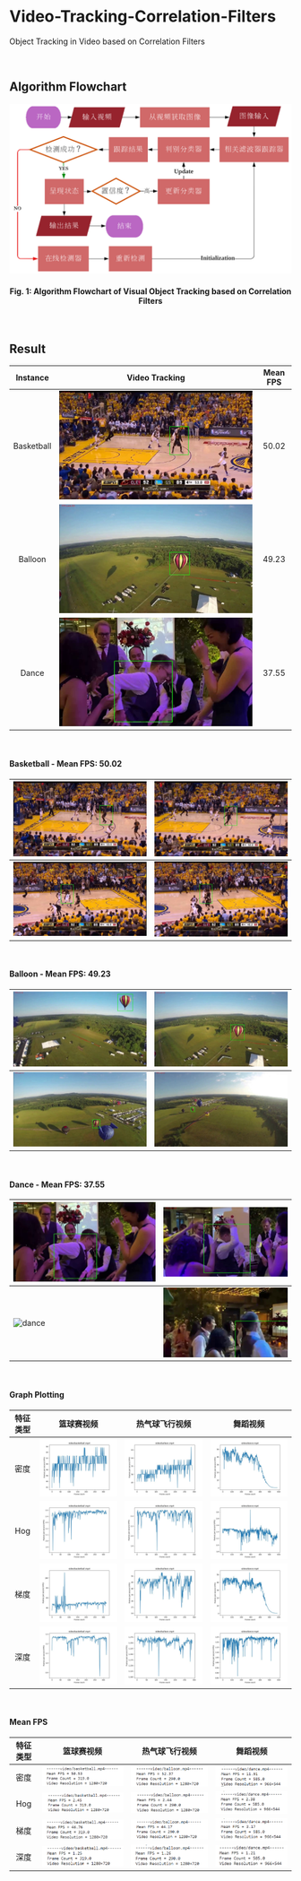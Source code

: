 # Video-Tracking-Correlation-Filters
 Object Tracking in Video based on Correlation Filters

<br>

## Algorithm Flowchart

<p align="center"><img src="README/flowchart.png" alt="Algorithm Flowchart"></p>

<h4 align="center">Fig. 1: Algorithm Flowchart of Visual Object Tracking based on Correlation Filters</h4>



<br>

## Result

|  Instance  |            Video Tracking            | Mean FPS |
| :--------: | :----------------------------------: | :------: |
| Basketball | ![basketball](README/basketball.png) |  50.02   |
|  Balloon   |    ![balloon](README/balloon.png)    |  49.23   |
|   Dance    |      ![dance](README/dance.png)      |  37.55   |

<br>

####   Basketball - Mean FPS: 50.02

| ![b](README/basketball1.png) | ![b](README/basketball2.png) |
| ---------------------------- | ---------------------------- |
| ![b](README/basketball3.png) | ![b](README/basketball4.png) |

<br>

####   Balloon - Mean FPS: 49.23

| ![balloon](README/balloon1.png) | ![balloon](README/balloon.png)  |
| ------------------------------- | ------------------------------- |
| ![balloon](README/balloon2.png) | ![balloon](README/balloon3.png) |

<br>

####   Dance - Mean FPS: 37.55

| ![dance](README/dance.png)  | ![dance](README/dance1.png)  |
| --------------------------- | ---------------------------- |
| ![dance](README/dance2.png) | ![dance](README/dance3.png)  |

<br>

####   Graph Plotting  

| 特征类型 | 篮球赛视频                                | 热气球飞行视频                          | 舞蹈视频                             |
| :--------: | :-----------------------------------------: | :---------------------------------------: | :-----------------------------------: |
| 密度     | ![b](figure/basketball_intensity_fps.jpg) | ![ba](figure/balloon_intensity_fps.jpg) | ![d](figure/dance_intensity_fps.jpg) |
| Hog      | ![b](figure/basketball_hog_fps.jpg)       | ![b](figure/balloon_hog_fps.jpg)        | ![d](figure/dance_hog_fps.jpg)       |
| 梯度     | ![b](figure/basketball_gradient_fps.jpg)  | ![b](figure/balloon_gradient_fps.jpg) | ![d](figure/dance_gradient_fps.jpg)  |
| 深度 | ![b](figure/basketball_deep_fps.jpg) | ![b](figure/balloon_deep_fps.jpg) | ![d](figure/dance_deep_fps.jpg) |

<br>

####    Mean FPS

| 特征类型   | 篮球赛视频                                                   | 热气球飞行视频                                               | 舞蹈视频                                                     |
| :---------: | :------------------------------------------------------------: | :------------------------------------------------------------: | :------------------------------------------------------------: |
| 密度 | ![image-20221102194105851](README/image-20221102194105851.png) | ![image-20221102194114640](README/image-20221102194114640.png) | ![image-20221102194118275](README/image-20221102194118275.png) |
| Hog       | ![image-20221102194731477](README/image-20221102194731477.png) | ![image-20221102195207816](README/image-20221102195207816.png) | ![image-20221102194337481](README/image-20221102194337481.png) |
| 梯度 | ![image-20221102200259747](README/image-20221102200259747.png) | ![image-20221102195851153](README/image-20221102195851153.png) | ![image-20221102200818716](README/image-20221102200818716.png) |
| 深度 | ![image-20221102202723052](README/image-20221102202723052.png) | ![image-20221102203219336](README/image-20221102203219336.png) | ![image-20221102202143251](README/image-20221102202143251.png) |

<br>




